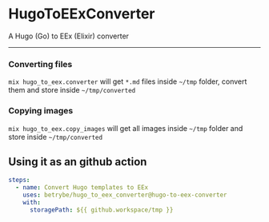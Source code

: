 # HugoToEExConverter

A Hugo (Go) to EEx (Elixir) converter

---

### Converting files

`mix hugo_to_eex.converter` will get `*.md` files inside `~/tmp` folder, convert
them and store inside `~/tmp/converted`

### Copying images

`mix hugo_to_eex.copy_images` will get all images inside `~/tmp` folder and store
inside `~/tmp/converted`

## Using it as an github action

```yaml
steps:
  - name: Convert Hugo templates to EEx
    uses: betrybe/hugo_to_eex_converter@hugo-to-eex-converter
    with:
      storagePath: ${{ github.workspace/tmp }}
```
